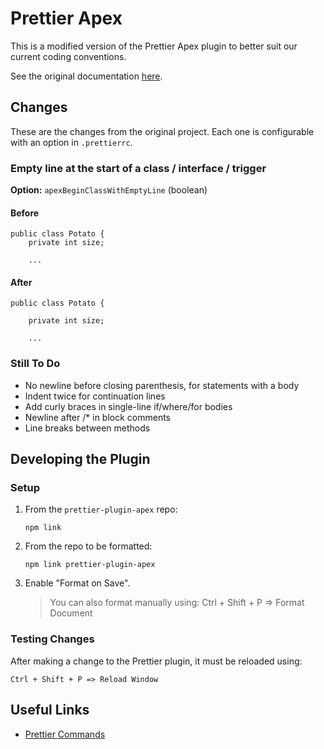 # Prettier Apex

This is a modified version of the Prettier Apex plugin to better suit our current coding conventions.

See the original documentation [here](https://github.com/dangmai/prettier-plugin-apex).

## Changes

These are the changes from the original project. Each one is configurable with an option in `.prettierrc`.

### Empty line at the start of a class / interface / trigger

**Option:** `apexBeginClassWithEmptyLine` (boolean)

#### Before

```
public class Potato {
    private int size;

    ...
```

#### After

```
public class Potato {

    private int size;

    ...
```

### Still To Do

 - No newline before closing parenthesis, for statements with a body
 - Indent twice for continuation lines
 - Add curly braces in single-line if/where/for bodies
 - Newline after /* in block comments
 - Line breaks between methods

## Developing the Plugin

### Setup

1. From the `prettier-plugin-apex` repo:

    ```
    npm link
    ```

2. From the repo to be formatted:

    ```
    npm link prettier-plugin-apex
    ```

3. Enable "Format on Save".

    > You can also format manually using: Ctrl + Shift + P => Format Document

### Testing Changes

After making a change to the Prettier plugin, it must be reloaded using:

    Ctrl + Shift + P => Reload Window

## Useful Links

 - [Prettier Commands](https://github.com/prettier/prettier/blob/main/commands.md)
